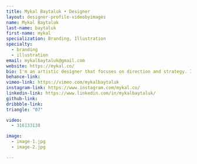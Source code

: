 ```yaml
---
title: Mykal Baytaluk • Designer
layout: designer-profile-videobyimages
name: Mykal Baytaluk
last-name: baytaluk
first-name: mykal
specialization: Branding, Illustration
specialty:
  - branding
  - illustration
email: mykalbaytaluk@gmail.com
website: https://mykal.co/
bio: I'm an artistic designer that focuses on direction and strategy. I care about your project as much as you do. Maybe more.
behance-link:
vimeo-link: https://vimeo.com/mykalbaytaluk
instagram-link: https://www.instagram.com/mykal.co/
linkedin-link: https://www.linkedin.com/in/mykalbaytaluk/
github-link:
dribbble-link:
triangle: "07"

video:
  - 316133138

image:
  - image-1.jpg
  - image-2.jpg

---
```

